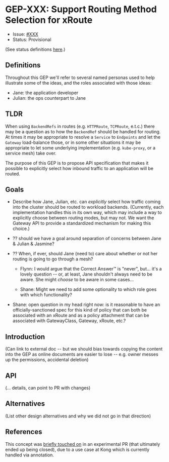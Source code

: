 # GEP-XXX: Support Routing Method Selection for xRoute

* Issue: [#XXX](https://github.com/kubernetes-sigs/gateway-api/issues/XXX)
* Status: Provisional

(See status definitions [here](overview.md#status).)

## Definitions

Throughout this GEP we'll refer to several named personas used to help
illustrate some of the ideas, and the roles associated with those ideas:

- Jane: the application developer
- Julian: the ops counterpart to Jane

## TLDR

When using `BackendRefs` in routes (e.g. `HTTPRoute`, `TCPRoute`, e.t.c.)
there may be a question as to how the `BackendRef` should be handled for
routing. At times it may be appropriate to resolve a `Service` to `Endpoints`
and let the `Gateway` load-balance those, or in some other situations it may be
appropriate to let some underlying implementation (e.g. `kube-proxy`, or a
service mesh) take over.

The purpose of this GEP is to propose API specification that makes it possible
to explicitly select how inbound traffic to an application will be routed.

## Goals

- Describe how Jane, Julian, etc. can *explicitly* select how traffic coming
  into the cluster should be routed to workload backends. (Currently, each
  implementation handles this in its own way, which may include a way to
  explicitly choose between routing modes, but may not. We want the Gateway
  API to provide a standardized mechanism for making this choice.)

- ?? should we have a goal around separation of concerns between Jane & Julian
  & Jasmine?

- ?? When, if ever, should Jane (need to) care about whether or not her
  routing is going to go through a mesh?

  - Flynn: I would argue that the Correct Answer™ is "never", but... it's a
    lovely question -- or, at least, Jane shouldn't always need to be aware.
    She might _choose_ to be aware in some cases...

  - Shane: Might we need to add some optionality to which role goes with which
    functionality?

- Shane: open question in my head right now: is it reasonable to have an
  officially-sanctioned spec for this kind of policy that can both be
  associated with an xRoute and as a policy attachment that can be associated
  with GatewayClass, Gateway, xRoute, etc.?

## Introduction

(Can link to external doc -- but we should bias towards copying
the content into the GEP as online documents are easier to lose
-- e.g. owner messes up the permissions, accidental deletion)

## API

(... details, can point to PR with changes)

## Alternatives

(List other design alternatives and why we did not go in that
direction)

## References

This concept was [briefly touched on][993] in an experimental PR (that
ultimately ended up being closed), due to a use case at Kong which is currently
handled via annotation.

[993]:https://github.com/kubernetes-sigs/gateway-api/pull/993#issuecomment-1013321918

